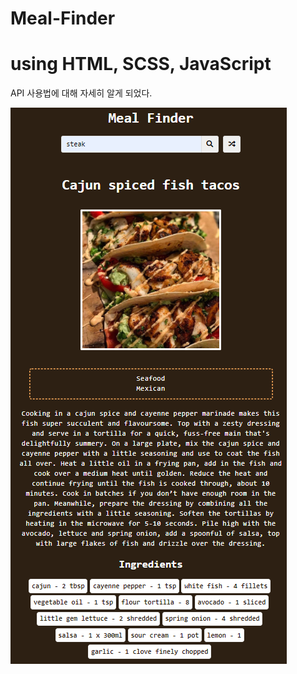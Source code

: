 # Meal-Finder

<h1>using HTML, SCSS, JavaScript</h1>

API 사용법에 대해 자세히 알게 되었다.

![이미지1](./img/readme.png)

